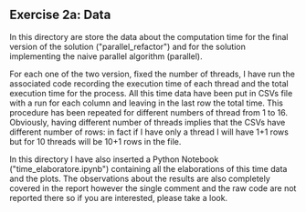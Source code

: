 ## Exercise 2a: Data

In this directory are store the data about the computation time for the final version of the solution ("parallel_refactor") and for the solution implementing the naive parallel algorithm (parallel).

For each one of the two version, fixed the number of threads, I have run the associated code recording the execution time of each thread and the total execution time for the process. All this time data have been put in CSVs file with a run for each column and leaving in the last row the total time. This procedure has been repeated for different numbers of thread from 1 to 16. Obviously, having different number of threads implies that the CSVs have different number of rows: in fact if I have only a thread I will have 1+1 rows but for 10 threads will be 10+1 rows in the file. 

In this directory I have also inserted a Python Notebook ("time_elaboratore.ipynb") containing all the elaborations of this time data and the plots. The observations about the results are also completely covered in the report however the single comment and the raw code are not reported there so if you are interested, please take a look.